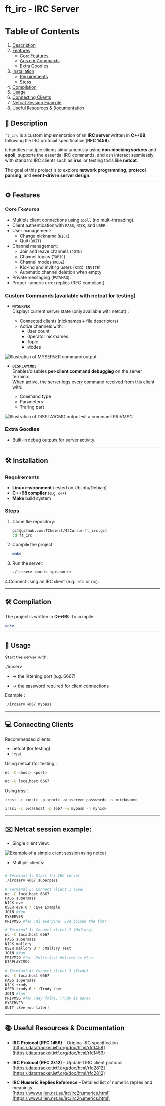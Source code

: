 # ft_irc - IRC Server

# Table of Contents

1. [Description](##description)
2. [Features](##features)
   - [Core Features](#core-features)
   - [Custom Commands](#custom-commands-available-with-netcat-for-testing)
   - [Extra Goodies](#extra-goodies)
3. [Installation](##installation)
   - [Requirements](#requirements)
   - [Steps](#steps)
4. [Compilation](##compilation)
5. [Usage](##usage)
6. [Connecting Clients](##connecting-clients)
7. [Netcat Session Example](##netcat-session-example)
8. [Useful Resources & Documentation](##useful-resources--documentation)


## 📌 Description
`ft_irc` is a custom implementation of an **IRC server** written in **C++98**, following the IRC protocol specification (**RFC 1459**).  

It handles multiple clients simultaneously using **non-blocking sockets** and **epoll**, supports the essential IRC commands, and can interact seamlessly with standard IRC clients such as **irssi** or testing tools like **netcat**.  

The goal of this project is to explore **network programming**, **protocol parsing**, and **event-driven server design**.

---


## ⚙️ Features

### Core Features

- Multiple client connections using `epoll` (no multi-threading).
- Client authentication with `PASS`, `NICK`, and `USER`.
- User management:
  - Change nickname (`NICK`)
  - Quit (`QUIT`)
- Channel management:
  - Join and leave channels (`JOIN`)
  - Channel topics (`TOPIC`)
  - Channel modes (`MODE`)
  - Kicking and inviting users (`KICK`, `INVITE`)
  - Automatic channel deletion when empty
- Private messaging (`PRIVMSG`).
- Proper numeric error replies (RFC-compliant).

### Custom Commands (available with netcat for testing)

- **`MYSERVER`**  
  Displays current server state (only available with netcat) :
 
  - Connected clients (nicknames + file descriptors)  
  - Active channels with:
    - User count
    - Operator nicknames
    - Topic
    - Modes
   
![Illustration of MYSERVER command output](assets/myserver.png)

- **`DISPLAYCMDS`**  
  Enables/disables **per-client command debugging** on the server terminal.  
  When active, the server logs every command received from this client with:
  
  - Command type  
  - Parameters  
  - Trailing part

![Illustration of DISPLAYCMD output wit a command PRIVMSG](assets/displaycmd.png) 

### Extra Goodies

- Built-in debug outputs for server activity.

---


## 🛠️ Installation

### Requirements

- **Linux environment** (tested on Ubuntu/Debian)  
- **C++98 compiler** (e.g. `c++`)  
- **Make** build system

### Steps

1. Clone the repository:
   ```bash
   git@github.com:TChobert/42Cursus-ft_irc.git
   cd ft_irc

2. Compile the project:
   ```bash
   make

3. Run the server:
   ```bash
   ./ircserv <port> <password>

4.Connect using an IRC client (e.g. irssi or nc).


---


## 🛠️ Compilation

The project is written in **C++98**. To compile:

```bash
make
```
---


## 🚀 Usage

Start the server with:

./ircserv <port> <password>

- <port> → the listening port (e.g. 6667)

- <password> → the password required for client connections

Example :

```bash
./ircserv 6667 mypass
```

---


## 💻 Connecting Clients

Recommended clients:

- netcat (for testing)
- irssi

Using netcat (for testing):

```bash
nc -C <host> <port>
```

```bash
nc -C localhost 6667
```

Using irssi:

```bash
irssi -c <host> -p <port> -w <server_password> -n <nickname>
```

```bash
irssi -c localhost -p 6667 -w mypass -n mynick

```

---

## ✉️ Netcat session example:

- Single client view:

![Example of a simple client session using netcat](assets/netcat_session_example.png)


- Multiple clients:

```bash

# Terminal 1: Start the IRC server
./ircserv 6667 superpass

# Terminal 2: Connect client 1 (Eve)
nc -C localhost 6667
PASS superpass
NICK eve
USER eve 0 * :Eve Example
JOIN #fun
MYSERVER
PRIVMSG #fun :Hi everyone, Eve joined the fun!

# Terminal 3: Connect client 2 (Mallory)
nc -C localhost 6667
PASS superpass
NICK mallory
USER mallory 0 * :Mallory Test
JOIN #fun
PRIVMSG #fun :Hello Eve! Welcome to #fun
DISPLAYCMDS

# Terminal 4: Connect client 3 (Trudy)
nc -C localhost 6667
PASS superpass
NICK trudy
USER trudy 0 * :Trudy User
JOIN #fun
PRIVMSG #fun :Hey folks, Trudy is here!
MYSERVER
QUIT :See you later!
```

---

## 📚 Useful Resources & Documentation

- **IRC Protocol (RFC 1459)** – Original IRC specification  
  [https://datatracker.ietf.org/doc/html/rfc1459](https://datatracker.ietf.org/doc/html/rfc1459)

- **IRC Protocol (RFC 2812)** – Updated IRC client protocol  
  [https://datatracker.ietf.org/doc/html/rfc2812](https://datatracker.ietf.org/doc/html/rfc2812)

- **IRC Numeric Replies Reference** – Detailed list of numeric replies and meanings  
  [https://www.alien.net.au/irc/irc2numerics.html](https://www.alien.net.au/irc/irc2numerics.html)

